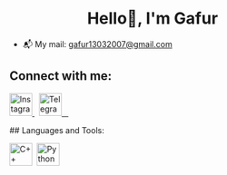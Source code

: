 <h1 align="center">Hello👋, I'm Gafur</h1>

- 📬 My mail: [gafur13032007@gmail.com](mailto:b_shaiyrgozha@kbtu.kz)

## Connect with me:
<p align="left">
  <a href="https://www.instagram.com/gafur_shaikhy" target="_blank">
    <img src="https://upload.wikimedia.org/wikipedia/commons/a/a5/Instagram_icon.png" width="40" height="40" alt="Instagram" />
  </a>
  &nbsp;
  <a href="https://t.me/gafur_shaikhy" target="_blank">
    <img src="https://cdn-icons-png.flaticon.com/512/2111/2111646.png" width="40" height="40" alt="Telegram" />
  </a>
</p>
## Languages and Tools:
<p align="left">
  <img src="https://cdn.jsdelivr.net/gh/devicons/devicon/icons/cplusplus/cplusplus-original.svg" title="C++" alt="C++" width="40" height="40"/>&nbsp;
  <img src="https://cdn.jsdelivr.net/gh/devicons/devicon/icons/python/python-original.svg" title="Python" alt="Python" width="40" height="40"/>&nbsp;
</p>
